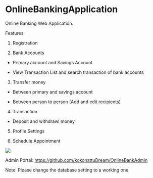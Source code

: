 # OnlineBankingApplication

Online Banking Web Application.

Features:

1. Registration

2. Bank Accounts

  - Primary account and Savings Account
  
  - View Transaction List and search transaction of bank accounts
  
3. Transfer money 

  - Between primary and savings account
  
  - Between person to person (Add and edit recipients)
  
4. Transaction 

  - Deposit and withdrawl money
  
5. Profile Settings

6. Schedule Appointment


 
![](https://github.com/kokonattuDream/OnlineBankingApplication/blob/master/img/1.jpg)


Admin Portal: https://github.com/kokonattuDream/OnlineBankAdmin

Note: Please change the database setting to a working one. 
